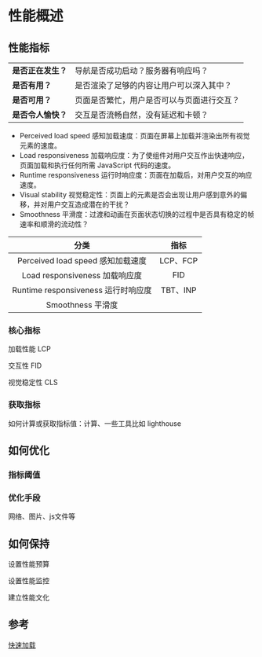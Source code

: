 # 性能概述

## 性能指标



|                    |                                            |
| ------------------ | ------------------------------------------ |
| **是否正在发生？** | 导航是否成功启动？服务器有响应吗？         |
| **是否有用？**     | 是否渲染了足够的内容让用户可以深入其中？   |
| **是否可用？**     | 页面是否繁忙，用户是否可以与页面进行交互？ |
| **是否令人愉快？** | 交互是否流畅自然，没有延迟和卡顿？         |



- Perceived load speed 感知加载速度：页面在屏幕上加载并渲染出所有视觉元素的速度。
- Load responsiveness 加载响应度：为了使组件对用户交互作出快速响应，页面加载和执行任何所需 JavaScript 代码的速度。
- Runtime responsiveness 运行时响应度：页面在加载后，对用户交互的响应速度。
- Visual stability 视觉稳定性：页面上的元素是否会出现让用户感到意外的偏移，并对用户交互造成潜在的干扰？
- Smoothness 平滑度：过渡和动画在页面状态切换的过程中是否具有稳定的帧速率和顺滑的流动性？

|                分类                 |   指标   |
| :---------------------------------: | :------: |
|  Perceived load speed 感知加载速度  | LCP、FCP |
|   Load responsiveness 加载响应度    |   FID    |
| Runtime responsiveness 运行时响应度 | TBT、INP |
|          Smoothness 平滑度          |          |



### 核心指标

加载性能 LCP

交互性 FID

视觉稳定性 CLS

### 获取指标

如何计算或获取指标值：计算、一些工具比如 lighthouse

## 如何优化

### 指标阈值

### 优化手段

网络、图片、js文件等

## 如何保持

设置性能预算

设置性能监控

建立性能文化

## 参考

[快速加载](https://web.dev/fast)

